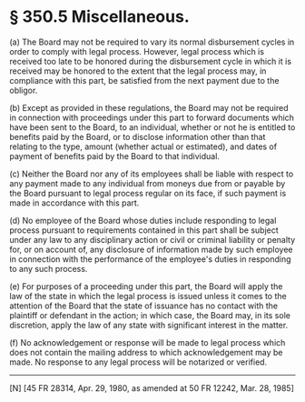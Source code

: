 # § 350.5   Miscellaneous.

(a) The Board may not be required to vary its normal disbursement cycles in order to comply with legal process. However, legal process which is received too late to be honored during the disbursement cycle in which it is received may be honored to the extent that the legal process may, in compliance with this part, be satisfied from the next payment due to the obligor.


(b) Except as provided in these regulations, the Board may not be required in connection with proceedings under this part to forward documents which have been sent to the Board, to an individual, whether or not he is entitled to benefits paid by the Board, or to disclose information other than that relating to the type, amount (whether actual or estimated), and dates of payment of benefits paid by the Board to that individual.


(c) Neither the Board nor any of its employees shall be liable with respect to any payment made to any individual from moneys due from or payable by the Board pursuant to legal process regular on its face, if such payment is made in accordance with this part.


(d) No employee of the Board whose duties include responding to legal process pursuant to requirements contained in this part shall be subject under any law to any disciplinary action or civil or criminal liability or penalty for, or on account of, any disclosure of information made by such employee in connection with the performance of the employee's duties in responding to any such process.


(e) For purposes of a proceeding under this part, the Board will apply the law of the state in which the legal process is issued unless it comes to the attention of the Board that the state of issuance has no contact with the plaintiff or defendant in the action; in which case, the Board may, in its sole discretion, apply the law of any state with significant interest in the matter.


(f) No acknowledgement or response will be made to legal process which does not contain the mailing address to which acknowledgement may be made. No response to any legal process will be notarized or verified.



---

[N] [45 FR 28314, Apr. 29, 1980, as amended at 50 FR 12242, Mar. 28, 1985]




